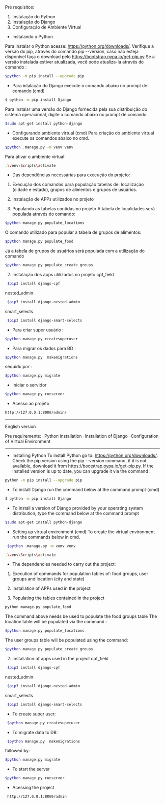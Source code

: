 
Pré requisitos:
1. Instalação do Python
2. Instalação do Django
3. Configuração de Ambiente Virtual


- Instalando o Python

Para instalar o Python acesse: https://python.org/downloads/. 
Verifique a versão do pip, através do comando pip --version, caso não esteja disponível faça o download pelo https://bootstrap.pypa.io/get-pip.py
Se a versão instalada estiver atualizada, você pode atualiza-la através do comando :
```bash 
$python -m pip install --upgrade pip
```

- Para intalação do Django execute o comando abaixo no prompt de comando (cmd)
```bash
$ python -m pip install Django
```
  Para  instalar uma versão do Django fornecida pela sua distribuição do sistema operacional, digite o comando abaixo no prompt de comando 
```bash 
$sudo apt-get install python-django
```

- Configurando ambiente virtual (cmd)
Para criação  do ambiente virtual execute os comandos abaixo no cmd.
```bash
$python .manage.py -m venv venv
```
Para ativar o ambiente virtual
```bash 
.\venv\Scripts\activate
```

- Das dependências necessárias para execução  do projeto:
1. Execução dos comandos para população tabelas de: localização (cidade e estado), grupos de alimentos e grupos de usuários.
2. Instalação de APPs utilizados no projeto 

  1. Populando as tabelas contidas no projeto
A tabela de localidades será populada através do comando:
```bash 
$python manage.py populate_locations
```
O comando  utilizado para popular a tabela de grupos de alimentos:
```bash
$python manage.py populate_food
``` 
Já a tabela de grupos de usuários será populada com a utilização do comando 
```bash
$python manage.py populate_create_groups
```
  2. Instalação dos apps utilizados no projeto
    cpf_field
   ```bash
    $pip3 install django-cpf 
   ```
   nested_admin 
   ```bash
    $pip3 install django-nested-admin 
   ```
   smart_selects
   ```bash
    $pip3 install django-smart-selects 
   ```
    
- Para criar super usuário :
```bash 
$python manage.py createsuperuser
```
- Para migrar os dados para BD :
```bash
$python manage.py  makemigrations
```  
sequido por :
```bash
$python manage.py migrate
```
- Iniciar o servidor 
```bash
$python manage.py runserver
```
- Acesso ao projeto 
```bash 
http://127.0.0.1:8000/admin/
```

___________________________________________________________________________

English version

Pre requirements:
-Python Installation
-Installation of Django
-Configuration of Virtual Environment
___

- Installing Python
To install Python go to: https://python.org/downloads/.
Check the pip version using the pip --version command, if it is not available, download it from https://bootstrap.pypa.io/get-pip.py. If the installed version is up to date, you can upgrade it via the command :
```bash 
python -m pip install --upgrade pip
```

-  To install Django run the command below at the command prompt (cmd)
```bash
$ python -m pip install Django
```
- To install a version of Django provided by your operating system distribution, type the command below at the command prompt
```bash
$sudo apt-get install python-django
```
- Setting up virtual environment (cmd)
To create the virtual environment run the commands below in cmd.
```bash
 $python .manage.py -m venv venv 
```

```bash
.\venv\Scripts\activate
```

- The dependencies needed to carry out the project:
1. Execution of commands for population tables of: food groups, user groups and location (city and state)
2. Installation of APPs used in the project

  1. Populating the tables contained in the project
 ```bash 
 python manage.py populate_food 
``` 
The command above needs be used to populate the food groups table
The location table will be populated via the command :
```bash
$python manage.py populate_locations
```
The user groups table will be populated using the command:
```bash
$python manage.py populate_create_groups
``` 

  2. Installation of apps used in the project
   cpf_field 
   ```bash
    $pip3 install django-cpf 
   ```
   nested_admin
   ```bash
    $pip3 install django-nested-admin 
   ```
   smart_selects
   ```bash
    $pip3 install django-smart-selects 
   ```
    
- To create super user:
```bash
 $python manage.py createsuperuser
```
- To migrate data to DB:
```bash
 $python manage.py  makemigrations
```  
followed by:
```bash 
$python manage.py migrate
```
- To start the server
```bash 
$python manage.py runserver
```
- Acessing the project
```bash 
 http://127.0.0.1:8000/admin
```
